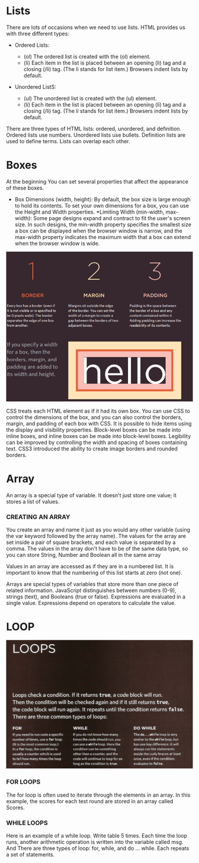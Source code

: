 # Lists
There are lots of occasions when we need to use lists. HTML provides us with  three different types:
* Ordered Lists:
   
   * (ol) The ordered list is created with the (ol) element.
   * (li) Each item in the list is placed between an opening (li) tag  and a closing (/li) tag. (The li stands for list item.) Browsers indent lists by default.

* Unordered ListS:

  * (ul) The unordered list is created with the (ul) element. 
  * (li) Each item in the list is placed between an opening 
(li) tag and a closing (/li) tag. (The li stands for list item.) Browsers indent lists by default.

There are three types of HTML lists: ordered, unordered, and definition. Ordered lists use numbers. Unordered lists use bullets. Definition lists are used to define terms. Lists can overlap each other.

# Boxes
At the beginning You can set several properties that affect the appearance of  these boxes.

* Box Dimensions (width, height): By default, the box size is large enough to hold its contents. To set your own dimensions for a box, you can use the Height and Width properties.
*Limiting Width (min-width, max-width): Some page designs expand and contract to fit the user's screen size. In such designs, the min-width property specifies the smallest size a box can be displayed when the browser window is narrow, and the max-width property indicates the maximum width that a box can extend when the browser window is wide.

![box](photo/class3.0.PNG)

CSS treats each HTML element as if it had its own box. You can use CSS to control the dimensions of the box, and you can also control the borders, margin, and padding of each box with CSS. It is possible to hide items using the display and visibility properties. Block-level boxes can be made into inline boxes, and inline boxes can be made into block-level boxes. Legibility can be improved by controlling the width and spacing of boxes containing text. CSS3 introduced the ability to create image borders and rounded borders.

# Array 
An array is a special type of variable. It doesn't 
just store one value; it stores a list of values. 
### CREATING AN ARRAY
You create an array and name it just as you would any other variable (using the var keyword followed by the array name). The values for the array are set inside a pair of square brackets, and each value is separated by a comma. The values in the array don't have to be of the same data type, so you can store String, Number and Boolean all in the same array 

Values in an array are accessed as if they are in  a numbered list. It is important to know that the numbering of this list starts at zero (not one). 

Arrays are special types of variables that store more than one piece of related information. JavaScript distinguishes between numbers (0-9), strings (text), and Booleans (true or false). Expressions are evaluated in a single value. Expressions depend on operators to calculate the value.

#  LOOP

![LOOP](photo/class3.1.PNG)

### FOR LOOPS
The for loop is often used to iterate through the elements in an array. In this example, the scores for each test round are stored in an array called Scores.
### WHILE LOOPS
Here is an example of a while loop. Write table 5 times. Each time the loop runs, another arithmetic operation is written into the variable called msg. And There are three types of loop: for, while, and do ... while. Each repeats a set of statements.